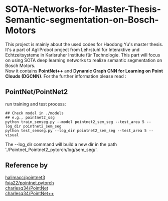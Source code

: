 # SOTA-Networks-for-Master-Thesis-Semantic-segmentation-on-Bosch-Motors
This project is mainly about the used codes for Haodong Yu's master thesis.   
It's a part of AgliProbot project from Lehrstuhl für Interaktive und Echtzeitsysteme in Karlsruher Institute für Technologie. This part will focus on using SOTA deep learning networks to realize semantic segmentation on Bosch Motors.  
Now it contains **PointNet++** and **Dynamic Graph CNN for Learning on Point Clouds (DGCNN)**. For the further information please read :  

## PointNet/PointNet2
run training and test process:  
```
## Check model in ./models 
## e.g., pointnet2_ssg
python train_semseg.py --model pointnet2_sem_seg --test_area 5 --log_dir pointnet2_sem_seg
python test_semseg.py --log_dir pointnet2_sem_seg --test_area 5 --visual
```  
The --log_dir command will build a new dir in the path './Pointnet_Pointnet2_pytorch/log/sem_seg/'.  

## Reference by
[halimacc/pointnet3](https://github.com/halimacc/pointnet3)<br>
[fxia22/pointnet.pytorch](https://github.com/fxia22/pointnet.pytorch)<br>
[charlesq34/PointNet](https://github.com/charlesq34/pointnet) <br>
[charlesq34/PointNet++](https://github.com/charlesq34/pointnet2)
